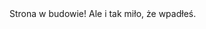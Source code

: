 <html>
  <head>
  </head>
  <body>
    Strona w budowie! Ale i tak miło, że wpadłeś.
  </body>
</html>
